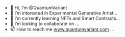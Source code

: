 - 👋 Hi, I’m @QuantumVariant
- 👀 I’m interested in Experimental Generative Artist...
- 🌱 I’m currently learning NFTs and Smart Contracts...
- 💞️ I’m looking to collaborate on ...
- 📫 How to reach me www.quantumvariant.com ...

<!---
QuantumVariant/QuantumVariant is a ✨ special ✨ repository because its `README.md` (this file) appears on your GitHub profile.
You can click the Preview link to take a look at your changes.
--->
